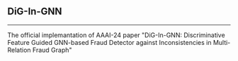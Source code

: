 ## DiG-In-GNN
---
The official implemantation of AAAI-24 paper "DiG-In-GNN: Discriminative Feature Guided GNN-based Fraud Detector against Inconsistencies in Multi-Relation Fraud Graph"
